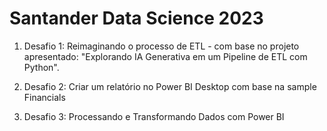 # Santander Data Science 2023

1.  Desafio 1: Reimaginando o processo de ETL - com base no  projeto apresentado: "Explorando IA Generativa em um Pipeline de ETL com Python".

2.  Desafio 2: Criar um relatório no Power BI Desktop com base na sample Financials

3.  Desafio 3: Processando e Transformando Dados com Power BI 
